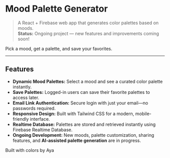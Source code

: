 # Mood Palette Generator 

> A React + Firebase web app that generates color palettes based on moods.  
> **Status:** Ongoing project — new features and improvements coming soon!

Pick a mood, get a palette, and save your favorites.  

---

##  Features

- **Dynamic Mood Palettes:** Select a mood and see a curated color palette instantly.  
- **Save Palettes:** Logged-in users can save their favorite palettes to access later.  
- **Email Link Authentication:** Secure login with just your email—no passwords required.  
- **Responsive Design:** Built with Tailwind CSS for a modern, mobile-friendly interface.  
- **Realtime Database:** Palettes are stored and retrieved instantly using Firebase Realtime Database.  
- **Ongoing Development:** New moods, palette customization, sharing features, and **AI-assisted palette generation** are in progress.  




Built with colors by Aya